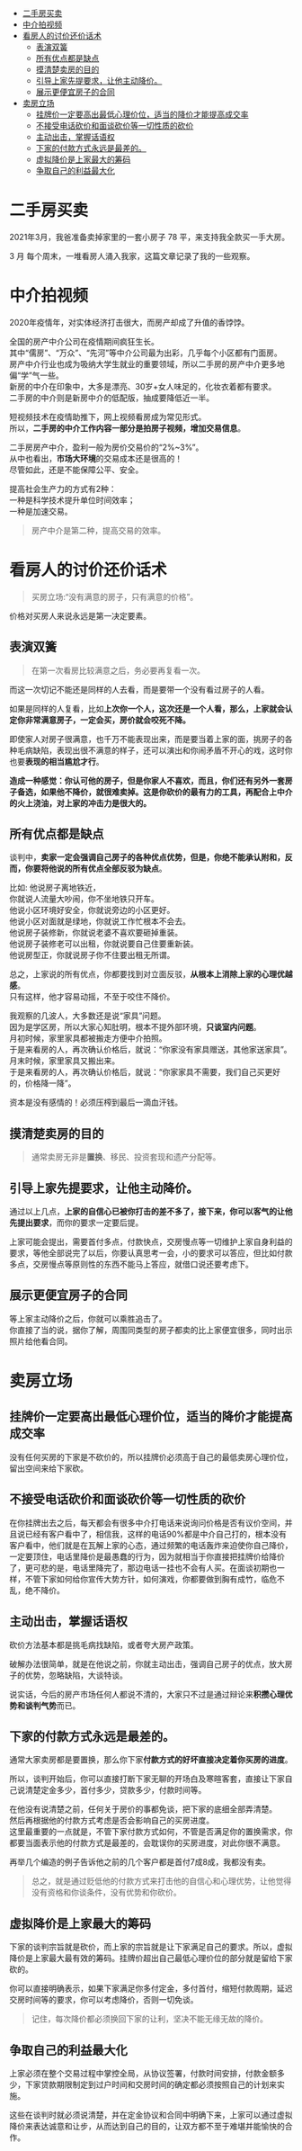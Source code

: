 <!-- TOC -->

- [二手房买卖](#二手房买卖)
- [中介拍视频](#中介拍视频)
- [看房人的讨价还价话术](#看房人的讨价还价话术)
  - [表演双簧](#表演双簧)
  - [所有优点都是缺点](#所有优点都是缺点)
  - [摸清楚卖房的目的](#摸清楚卖房的目的)
  - [引导上家先提要求，让他主动降价。](#引导上家先提要求让他主动降价)
  - [展示更便宜房子的合同](#展示更便宜房子的合同)
- [卖房立场](#卖房立场)
  - [挂牌价一定要高出最低心理价位，适当的降价才能提高成交率](#挂牌价一定要高出最低心理价位适当的降价才能提高成交率)
  - [不接受电话砍价和面谈砍价等一切性质的砍价](#不接受电话砍价和面谈砍价等一切性质的砍价)
  - [主动出击，掌握话语权](#主动出击掌握话语权)
  - [下家的付款方式永远是最差的。](#下家的付款方式永远是最差的)
  - [虚拟降价是上家最大的筹码](#虚拟降价是上家最大的筹码)
  - [争取自己的利益最大化](#争取自己的利益最大化)

<!-- /TOC -->


# 二手房买卖


2021年3月，我爸准备卖掉家里的一套小房子 78 平，来支持我全款买一手大房。

3 月 每个周末，一堆看房人涌入我家，这篇文章记录了我的一些观察。

# 中介拍视频

2020年疫情年，对实体经济打击很大，而房产却成了升值的香饽饽。

全国的房产中介公司在疫情期间疯狂生长。  
其中“儒房”、“万众”、“先河”等中介公司最为出彩，几乎每个小区都有门面房。  
房产中介行业也成为吸纳大学生就业的重要领域，所以二手房的房产中介更多地偏“学”气一些。  
新房的中介在印象中，大多是漂亮、30岁+女人味足的，化妆衣着都有要求。  
二手房的中介则是新房中介的低配版，抽成要降低近一半。  

短视频技术在疫情助推下，网上视频看房成为常见形式。  
所以，**二手房的中介工作内容一部分是拍房子视频，增加交易信息**。

二手房房产中介，盈利一般为房价交易价的“2%~3%”。  
从中也看出，**市场大环境**的交易成本还是很高的！  
尽管如此，还是不能保障公平、安全。

提高社会生产力的方式有2种：  
一种是科学技术提升单位时间效率；  
一种是加速交易。  

>房产中介是第二种，提高交易的效率。


# 看房人的讨价还价话术

>买房立场:“没有满意的房子，只有满意的价格”。

价格对买房人来说永远是第一决定要素。

## 表演双簧

>在第一次看房比较满意之后，务必要再复看一次。  

而这一次切记不能还是同样的人去看，而是要带一个没有看过房子的人看。

如果是同样的人复看，比如**上次你一个人，这次还是一个人看，那么，上家就会认定你非常满意房子，一定会买，房价就会咬死不降。**

即使家人对房子很满意，也千万不能表现出来，而是要当着上家的面，挑房子的各种毛病缺陷，表现出很不满意的样子，还可以演出和你闹矛盾不开心的戏，这时你也要**表现的相当尴尬才行**。

**造成一种感觉：你认可他的房子，但是你家人不喜欢，而且，你们还有另外一套房子备选，如果他不降价，就很难卖掉。这是你砍价的最有力的工具，再配合上中介的火上浇油，对上家的冲击力是很大的。**


## 所有优点都是缺点

谈判中，**卖家一定会强调自己房子的各种优点优势，但是，你绝不能承认附和，反而，你要将他说的所有优点全部反驳为缺点**。

比如: 
他说房子离地铁近，  
你就说人流量大吵闹，你不坐地铁只开车。    
他说小区环境好安全，你就说旁边的小区更好。  
他说小区对面就是绿地，你就说工作忙根本不会去。    
他说房子装修新，你就说老婆不喜欢要砸掉重装。  
他说房子装修老可以出租，你就说要自己住要重新装。    
他说房型正，你就说房子你不住要出租无所谓。  

总之，上家说的所有优点，你都要找到对立面反驳，**从根本上消除上家的心理优越感**。  
只有这样，他才容易动摇，不至于咬住不降价。

我观察的几波人，大多数还是说“家具”问题。  
因为是学区房，所以大家心知肚明，根本不提外部环境，**只谈室内问题**。  
月初时候，家里家具都被搬走方便中介拍照。  
于是来看房的人，再次确认价格后，就说：“你家没有家具赠送，其他家送家具”。  
月末时候，家里家具又搬出来。  
于是来看房的人，再次确认价格后，就说：“你家家具不需要，我们自己买更好的，价格降一降”。

资本是没有感情的！必须压榨到最后一滴血汗钱。


## 摸清楚卖房的目的

>通常卖房无非是**置换**、移民、投资套现和遗产分配等。


## 引导上家先提要求，让他主动降价。

通过以上几点，**上家的自信心已被你打击的差不多了，接下来，你可以客气的让他先提出要求**，而你的要求一定要后提。

上家可能会提出，需要首付多点，付款快点，交房慢点等一切维护上家自身利益的要求，等他全部说完了以后，你要认真思考一会，小的要求可以答应，但比如付款多点，交房慢点等原则性的东西不能马上答应，就借口说还要考虑下。

## 展示更便宜房子的合同

等上家主动降价之后，你就可以乘胜追击了。  
你直接了当的说，据你了解，周围同类型的房子都卖的比上家便宜很多，同时出示照片给他看合同。


# 卖房立场


## 挂牌价一定要高出最低心理价位，适当的降价才能提高成交率

没有任何买房的下家是不砍价的，所以挂牌价必须高于自己的最低卖房心理价位，留出空间来给下家砍。


## 不接受电话砍价和面谈砍价等一切性质的砍价

在你挂牌出去之后，每天都会有很多中介打电话来说询问价格是否有议价空间，并且说已经有客户看中了，相信我，这样的电话90%都是中介自己打的，根本没有客户看中，他们就是在瓦解上家的心态，通过频繁的电话轰炸来迫使你自己降价，一定要顶住，电话里降价是最愚蠢的行为，因为就相当于你直接把挂牌价给降价了，更可悲的是，电话里降完了，那边电话一挂也不会有人买。在面谈初期也一样，不管下家如何给你宣传大势方针，如何演戏，你都要做到胸有成竹，临危不乱，绝不降价。


## 主动出击，掌握话语权

砍价方法基本都是挑毛病找缺陷，或者夸大房产政策。

破解办法很简单，就是在他说之前，你就主动出击，强调自己房子的优点，放大房子的优势，忽略缺陷，大谈特谈。

说实话，今后的房产市场任何人都说不清的，大家只不过是通过辩论来**积攒心理优势和谈判气势**而已。


## 下家的付款方式永远是最差的。

通常大家卖房都是要置换，那么你下家**付款方式的好坏直接决定着你买房的进度**。

所以，谈判开始后，你可以直接打断下家无聊的开场白及寒暄客套，直接让下家自己说清楚定金多少，首付多少，贷款多少，付款时间等。

在他没有说清楚之前，任何关于房价的事都免谈，把下家的底细全部弄清楚。  
然后再根据他的付款方式考虑是否会影响自己的买房进度。  
这里最重要的一点就是，不管下家付款方式如何，不管是否满足你的置换需求，你都要当面表示他的付款方式是最差的，会耽误你的买房进度，对此你很不满意。


再举几个编造的例子告诉他之前的几个客户都是首付7成8成，我都没有卖。  

>总之，就是通过贬低他的付款方式来打击他的自信心和心理优势，让他觉得没有资格和你谈条件，没有优势和你砍价。


## 虚拟降价是上家最大的筹码

下家的谈判宗旨就是砍价，而上家的宗旨就是让下家满足自己的要求。所以，虚拟降价是上家最大最有效的筹码。挂牌价超出自己最低心理价位的部分就是留给下家砍的。


你可以直接明确表示，如果下家满足你多付定金，多付首付，缩短付款周期，延迟交房时间等的要求，你可以考虑降价，否则一切免谈。

>记住，每次降价都必须换回下家的让利，坚决不能无缘无故的降价。


## 争取自己的利益最大化

上家必须在整个交易过程中掌控全局，从协议签署，付款时间安排，付款金额多少，下家贷款期限制定到过户时间和交房时间的确定都必须按照自己的计划来实施。  

这些在谈判时就必须说清楚，并在定金协议和合同中明确下来，上家可以通过虚拟降价来表达诚意和让步，从而达到自己的目的，让双方都不至于难堪并能愉快的合作。

